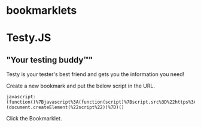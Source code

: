 # bookmarklets
# Testy.JS

## "Your testing buddy™"

Testy is your tester's best friend and gets you the information you need!  

Create a new bookmark and put the below script in the URL.
```
javascript:(function()%7Bjavascript%3A(function(script)%7Bscript.src%3D%22https%3A%2F%2Frawgit.com%2Fchawagne%2Fbookmarklets%2Fmaster%2Ftesty.js%22%3Bdocument.body.appendChild(script)%3B%7D)(document.createElement(%22script%22))%7D)()
```
Click the Bookmarklet.
